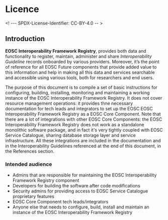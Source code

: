 # Licence

<! --- SPDX-License-Identifier: CC-BY-4.0  -- >

## Introduction

**EOSC Interoperability Framework Registry**, provides  both  data  and  functionality  to  register,  maintain,  administer  and  share *Interoperability Guideline* records onboarded  by various providers. Moreover, it’s the point of reference for all EOSC Future  components  that  provide  added value to this information and help in making all this data and services searchable and accessible using various tools, both for researchers and end users.

The purpose of this document is to compile a set of basic instructions for configuring, building, installing, monitoring and maintaining a working instance of the EOSC Interoperability Framework Registry. It does not cover resource management operations: it provides thne necessary documentation for tech leads and integrators to set up the EOSC EOSC Interoperability Framework Registry as a EOSC Core Component. Note that there are a lot of integrations with other EOSC Core Components: the EOSC Interoperability Framework Registry does not work as a standalone monolithic software package, and in fact it's very tightly coupled with EOSC Service Catalogue, sharing database storage layer and service infrastructure. All these integrations are included in the documentation and in the Interoperability Guidelines referenced at the end of this document, in the References section.

### Intended audience

- Admins that are responsible for maintaining the EOSC Interoperability Framework Registry component
- Developers for building the software after code modifications
- Security admins for providing access to EOSC Service Catalogue proprietary features
- EOSC Core Component tech leads/integrators
- Anyone  else that  needs  to  configure, build, install and maintain an instance of the EOSC Interoperability Framework Registry

  